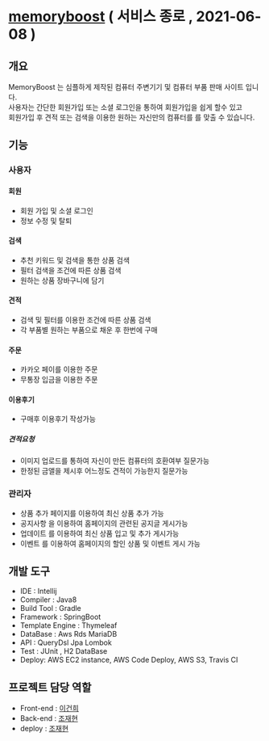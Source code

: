 # [memoryboost](https://memoryboost.kr) ( 서비스 종로 , 2021-06-08 )

## 개요
MemoryBoost 는 심플하게 제작된 컴퓨터 주변기기 및 컴퓨터 부품 판매 사이트 입니다.   
사용자는 간단한 회원가입 또는 소셜 로그인을 통하여 회원가입을 쉽게 할수 있고   
회원가입 후 견적 또는 검색을 이용한 원하는 자신만의 컴퓨터를 를 맞출 수 있습니다.   

## 기능

### 사용자

#### 회원
+ 회원 가입 및 소셜 로그인
+ 정보 수정 및 탈퇴

#### 검색
+ 추천 키워드 및 검색을 통한 상품 검색
+ 필터 검색을 조건에 따른 상품 검색
+ 원하는 상품 장바구니에 담기

#### 견적
+ 검색 및 필터를 이용한 조건에 따른 상품 검색
+ 각 부품별 원하는 부품으로 채운 후 한번에 구매

#### 주문
+ 카카오 페이를 이용한 주문
+ 무통장 입금을 이용한 주문

#### 이용후기

+ 구매후 이용후기 작성가능

##### 견적요청
+ 이미지 업로드를 통하여 자신이 만든 컴퓨터의 호환여부 질문가능
+ 한정된 금앨을 제시후 어느정도 견적이 가능한지 질문가능

### 관리자
+ 상품 추가 페이지를 이용하여 최신 상품 추가 가능
+ 공지사항 을 이용하여 홈페이지의 관련된 공지글 게시가능
+ 업데이트 를 이용하여 최신 상품 입고 및 추가 게시가능
+ 이벤트 를 이용하여 홈페이지의 할인 상품 및 이벤트 게시 가능


## 개발 도구

+ IDE : Intellij
+ Compiler : Java8
+ Build Tool : Gradle
+ Framework : SpringBoot
+ Template Engine : Thymeleaf
+ DataBase : Aws Rds MariaDB
+ API : QueryDsl Jpa Lombok 
+ Test : JUnit , H2 DataBase
+ Deploy: AWS EC2 instance, AWS Code Deploy, AWS S3, Travis CI

 ## 프로젝트 담당 역할
 + Front-end : [이건희](https://github.com/bangchisi)
 + Back-end : [조재현](https://github.com/pursue503)
 + deploy : [조재현](https://github.com/pursue503)
 
 
